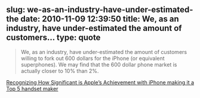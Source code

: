 slug: we-as-an-industry-have-under-estimated-the
date: 2010-11-09 12:39:50
title: We, as an industry, have under-estimated the amount of customers...
type: quote
---

> We, as an industry, have under-estimated the amount of customers willing to fork out 600 dollars for the iPhone (or equivalent superphones). We may find that the 600 dollar phone market is actually closer to 10% than 2%.

[Recognizing How Significant is Apple’s Achievement with iPhone making it a Top 5 handset maker](http://communities-dominate.blogs.com/brands/2010/11/recognizing-how-significant-is-apples-achievement-with-iphone-making-it-a-top-5-handset-maker.html)

